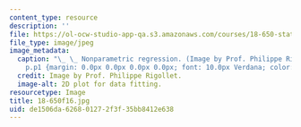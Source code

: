 ```yaml
---
content_type: resource
description: ''
file: https://ol-ocw-studio-app-qa.s3.amazonaws.com/courses/18-650-statistics-for-applications-fall-2016/de1506da626801272f3f35bb8412e638_18-650f16.jpg
file_type: image/jpeg
image_metadata:
  caption: "\_ \_ Nonparametric regression. (Image by Prof. Philippe Rigollet.)\n\n\
    p.p1 {margin: 0.0px 0.0px 0.0px 0.0px; font: 10.0px Verdana; color: #2d2d2d}"
  credit: Image by Prof. Philippe Rigollet.
  image-alt: 2D plot for data fitting.
resourcetype: Image
title: 18-650f16.jpg
uid: de1506da-6268-0127-2f3f-35bb8412e638
---
```

